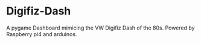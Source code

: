 # Digifiz-Dash
 A pygame Dashboard mimicing the VW Digifiz Dash of the 80s. Powered by Raspberry pi4 and arduinos.
